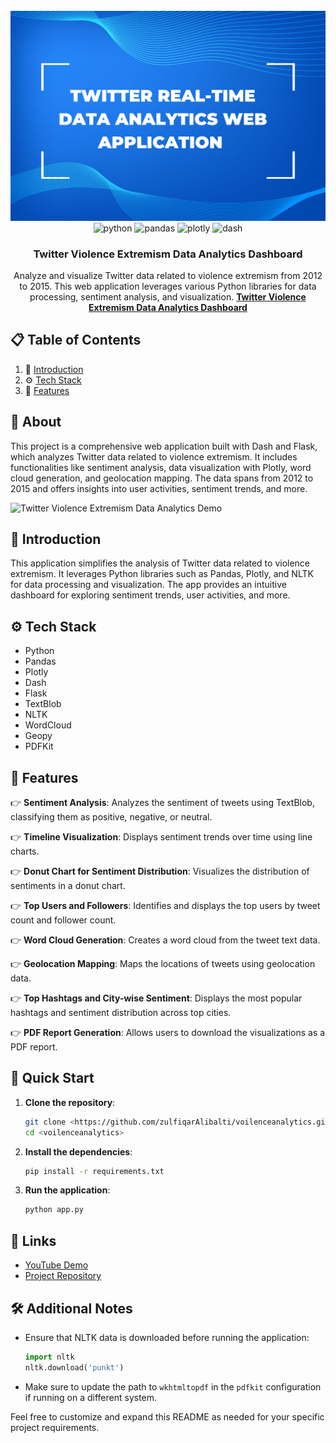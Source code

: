 <div align="center">
  <br />
  <a href="https://youtu.be/vpvtZZi5ZWk?feature=shared" target="_blank">
    <img src="https://github.com/zulfiqarAlibalti/voilenceanalytics/blob/master/assets/img/project-banner.png" alt="Project Banner">
  </a>
  <br />

  <div>
    <img src="https://img.shields.io/badge/-Python-black?style=for-the-badge&logoColor=white&logo=python&color=3776AB" alt="python" />
    <img src="https://img.shields.io/badge/-Pandas-black?style=for-the-badge&logoColor=white&logo=pandas&color=150458" alt="pandas" />
    <img src="https://img.shields.io/badge/-Plotly-black?style=for-the-badge&logoColor=white&logo=plotly&color=3F4F75" alt="plotly" />
    <img src="https://img.shields.io/badge/-Dash-black?style=for-the-badge&logoColor=white&logo=dash&color=008CCF" alt="dash" />
  </div>

  <h3 align="center">Twitter Violence Extremism Data Analytics Dashboard</h3>

  <div align="center">
    Analyze and visualize Twitter data related to violence extremism from 2012 to 2015. This web application leverages various Python libraries for data processing, sentiment analysis, and visualization. <a href="" target="_blank"><b>Twitter Violence Extremism Data Analytics Dashboard</b></a>
  </div>
</div>

## 📋 <a name="table">Table of Contents</a>

1. 🤖 [Introduction](#introduction)
2. ⚙️ [Tech Stack](#tech-stack)
3. 🔋 [Features](#features)

## 🚨 About

This project is a comprehensive web application built with Dash and Flask, which analyzes Twitter data related to violence extremism. It includes functionalities like sentiment analysis, data visualization with Plotly, word cloud generation, and geolocation mapping. The data spans from 2012 to 2015 and offers insights into user activities, sentiment trends, and more.

![Twitter Violence Extremism Data Analytics Demo](https://github.com/zulfiqarAlibalti/voilenceanalytics/blob/master/assets/img/demo.gif)

## <a name="introduction">🤖 Introduction</a>

This application simplifies the analysis of Twitter data related to violence extremism. It leverages Python libraries such as Pandas, Plotly, and NLTK for data processing and visualization. The app provides an intuitive dashboard for exploring sentiment trends, user activities, and more.

## <a name="tech-stack">⚙️ Tech Stack</a>

- Python
- Pandas
- Plotly
- Dash
- Flask
- TextBlob
- NLTK
- WordCloud
- Geopy
- PDFKit

## <a name="features">🔋 Features</a>

👉 **Sentiment Analysis**: Analyzes the sentiment of tweets using TextBlob, classifying them as positive, negative, or neutral.

👉 **Timeline Visualization**: Displays sentiment trends over time using line charts.

👉 **Donut Chart for Sentiment Distribution**: Visualizes the distribution of sentiments in a donut chart.

👉 **Top Users and Followers**: Identifies and displays the top users by tweet count and follower count.

👉 **Word Cloud Generation**: Creates a word cloud from the tweet text data.

👉 **Geolocation Mapping**: Maps the locations of tweets using geolocation data.

👉 **Top Hashtags and City-wise Sentiment**: Displays the most popular hashtags and sentiment distribution across top cities.

👉 **PDF Report Generation**: Allows users to download the visualizations as a PDF report.

## 🚀 Quick Start

1. **Clone the repository**:
    ```bash
    git clone <https://github.com/zulfiqarAlibalti/voilenceanalytics.git>
    cd <voilenceanalytics>
    ```

2. **Install the dependencies**:
    ```bash
    pip install -r requirements.txt
    ```

3. **Run the application**:
    ```bash
    python app.py
    ```

## 🔗 Links

- [YouTube Demo](https://youtu.be/vpvtZZi5ZWk?feature)
- [Project Repository](https://github.com/zulfiqarAlibalti/voilenceanalytics.git)

## 🛠️ Additional Notes

- Ensure that NLTK data is downloaded before running the application:
    ```python
    import nltk
    nltk.download('punkt')
    ```
- Make sure to update the path to `wkhtmltopdf` in the `pdfkit` configuration if running on a different system.

Feel free to customize and expand this README as needed for your specific project requirements.
